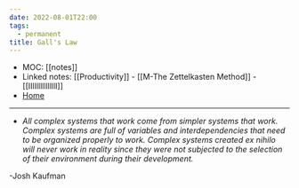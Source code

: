 ```yaml
---
date: 2022-08-01T22:00
tags:
  - permanent
title: Gall's Law
---
```

- MOC: [[notes]]
- Linked notes: [[Productivity]] - [[M-The Zettelkasten Method]] - [[IIlIllllllllllI]]
- [Home](https://misudashi.ga/)
----------
- _All complex systems that work come from simpler systems that work.  Complex systems are full of variables and interdependencies that need to be organized properly to work.  Complex systems created ex nihilo will never work in reality since they were not subjected to the selection of their environment during their development._

-Josh Kaufman
